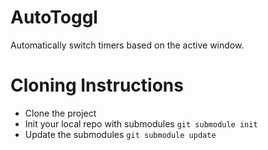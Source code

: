# AutoToggl
Automatically switch timers based on the active window.
# Cloning Instructions
* Clone the project
* Init your local repo with submodules `git submodule init`
* Update the submodules `git submodule update`
